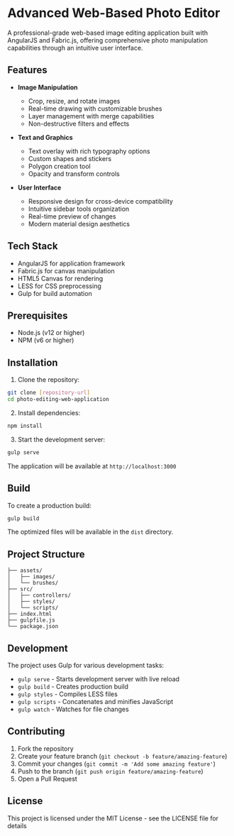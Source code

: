 # Advanced Web-Based Photo Editor

A professional-grade web-based image editing application built with AngularJS and Fabric.js, offering comprehensive photo manipulation capabilities through an intuitive user interface.

## Features

- **Image Manipulation**
  - Crop, resize, and rotate images
  - Real-time drawing with customizable brushes
  - Layer management with merge capabilities
  - Non-destructive filters and effects

- **Text and Graphics**
  - Text overlay with rich typography options
  - Custom shapes and stickers
  - Polygon creation tool
  - Opacity and transform controls

- **User Interface**
  - Responsive design for cross-device compatibility
  - Intuitive sidebar tools organization
  - Real-time preview of changes
  - Modern material design aesthetics

## Tech Stack

- AngularJS for application framework
- Fabric.js for canvas manipulation
- HTML5 Canvas for rendering
- LESS for CSS preprocessing
- Gulp for build automation

## Prerequisites

- Node.js (v12 or higher)
- NPM (v6 or higher)

## Installation

1. Clone the repository:
```bash
git clone [repository-url]
cd photo-editing-web-application
```

2. Install dependencies:
```bash
npm install
```

3. Start the development server:
```bash
gulp serve
```

The application will be available at `http://localhost:3000`

## Build

To create a production build:
```bash
gulp build
```

The optimized files will be available in the `dist` directory.

## Project Structure

```
├── assets/
│   ├── images/
│   └── brushes/
├── src/
│   ├── controllers/
│   ├── styles/
│   └── scripts/
├── index.html
├── gulpfile.js
└── package.json
```

## Development

The project uses Gulp for various development tasks:

- `gulp serve` - Starts development server with live reload
- `gulp build` - Creates production build
- `gulp styles` - Compiles LESS files
- `gulp scripts` - Concatenates and minifies JavaScript
- `gulp watch` - Watches for file changes

## Contributing

1. Fork the repository
2. Create your feature branch (`git checkout -b feature/amazing-feature`)
3. Commit your changes (`git commit -m 'Add some amazing feature'`)
4. Push to the branch (`git push origin feature/amazing-feature`)
5. Open a Pull Request

## License

This project is licensed under the MIT License - see the LICENSE file for details
